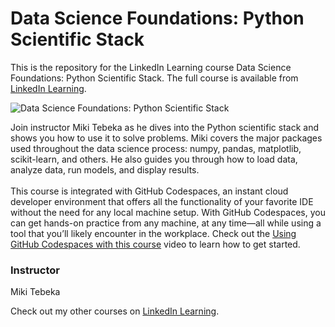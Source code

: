 # Data Science Foundations: Python Scientific Stack 
This is the repository for the LinkedIn Learning course Data Science Foundations: Python Scientific Stack. The full course is available from [LinkedIn Learning][lil-course-url].

![Data Science Foundations: Python Scientific Stack ][lil-thumbnail-url]

Join instructor Miki Tebeka as he dives into the Python scientific stack and shows you how to use it to solve problems. Miki covers the major packages used throughout the data science process: numpy, pandas, matplotlib, scikit-learn, and others. He also guides you through how to load data, analyze data, run models, and display results.<br><br>This course is integrated with GitHub Codespaces, an instant cloud developer environment that offers all the functionality of your favorite IDE without the need for any local machine setup. With GitHub Codespaces, you can get hands-on practice from any machine, at any time—all while using a tool that you’ll likely encounter in the workplace. Check out the [Using GitHub Codespaces with this course][gcs-video-url] video to learn how to get started.

### Instructor

Miki Tebeka

Check out my other courses on [LinkedIn Learning](https://www.linkedin.com/learning/instructors/miki-tebeka?u=104).

[lil-course-url]: https://www.linkedin.com/learning/data-science-foundations-python-scientific-stack-17064277
[lil-thumbnail-url]: https://media.licdn.com/dms/image/D560DAQG2_xrJ2bSZsA/learning-public-crop_675_1200/0/1667582946722?e=1668438000&v=beta&t=T8nn2PpmZ1gbAf_3mtvdR-lktV-czyNa01SrtWbWoMY
[gcs-video-url]: https://www.linkedin.com/learning/data-science-foundations-python-scientific-stack-17064277/using-github-codespaces-with-this-course
